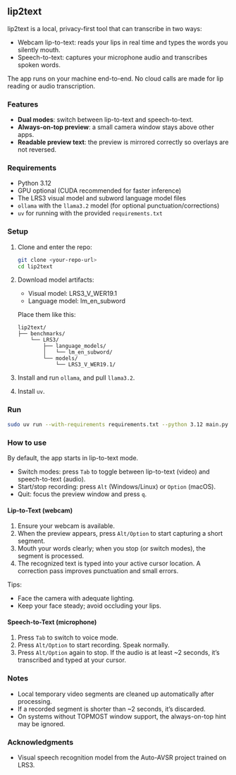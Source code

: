 ## lip2text

lip2text is a local, privacy-first tool that can transcribe in two ways:

- Webcam lip-to-text: reads your lips in real time and types the words you silently mouth.
- Speech-to-text: captures your microphone audio and transcribes spoken words.

The app runs on your machine end-to-end. No cloud calls are made for lip reading or audio transcription.

### Features
- **Dual modes**: switch between lip-to-text and speech-to-text.
- **Always-on-top preview**: a small camera window stays above other apps.
- **Readable preview text**: the preview is mirrored correctly so overlays are not reversed.

### Requirements
- Python 3.12
- GPU optional (CUDA recommended for faster inference)
- The LRS3 visual model and subword language model files
- `ollama` with the `llama3.2` model (for optional punctuation/corrections)
- `uv` for running with the provided `requirements.txt`

### Setup
1. Clone and enter the repo:
   ```bash
   git clone <your-repo-url>
   cd lip2text
   ```
2. Download model artifacts:
   - Visual model: LRS3_V_WER19.1
   - Language model: lm_en_subword

   Place them like this:
   ```
   lip2text/
   ├── benchmarks/
       └── LRS3/
           ├── language_models/
           │   └── lm_en_subword/
           └── models/
               └── LRS3_V_WER19.1/
   ```
3. Install and run `ollama`, and pull `llama3.2`.
4. Install `uv`.

### Run
```bash
sudo uv run --with-requirements requirements.txt --python 3.12 main.py config_filename=./configs/LRS3_V_WER19.1.ini detector=mediapipe
```

### How to use

By default, the app starts in lip-to-text mode.

- Switch modes: press `Tab` to toggle between lip-to-text (video) and speech-to-text (audio).
- Start/stop recording: press `Alt` (Windows/Linux) or `Option` (macOS).
- Quit: focus the preview window and press `q`.

#### Lip-to-Text (webcam)
1. Ensure your webcam is available.
2. When the preview appears, press `Alt/Option` to start capturing a short segment.
3. Mouth your words clearly; when you stop (or switch modes), the segment is processed.
4. The recognized text is typed into your active cursor location. A correction pass improves punctuation and small errors.

Tips:
- Face the camera with adequate lighting.
- Keep your face steady; avoid occluding your lips.

#### Speech-to-Text (microphone)
1. Press `Tab` to switch to voice mode.
2. Press `Alt/Option` to start recording. Speak normally.
3. Press `Alt/Option` again to stop. If the audio is at least ~2 seconds, it’s transcribed and typed at your cursor.

### Notes
- Local temporary video segments are cleaned up automatically after processing.
- If a recorded segment is shorter than ~2 seconds, it’s discarded.
- On systems without TOPMOST window support, the always-on-top hint may be ignored.

### Acknowledgments
- Visual speech recognition model from the Auto-AVSR project trained on LRS3.
